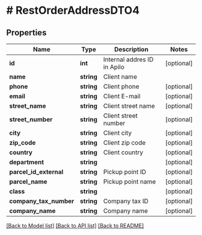 # # RestOrderAddressDTO4

## Properties

Name | Type | Description | Notes
------------ | ------------- | ------------- | -------------
**id** | **int** | Internal addres ID in Apilo | [optional]
**name** | **string** | Client name |
**phone** | **string** | Client phone | [optional]
**email** | **string** | Client E-mail | [optional]
**street_name** | **string** | Client street name | [optional]
**street_number** | **string** | Client street number | [optional]
**city** | **string** | Client city | [optional]
**zip_code** | **string** | Client zip code | [optional]
**country** | **string** | Client country | [optional]
**department** | **string** |  | [optional]
**parcel_id_external** | **string** | Pickup point ID | [optional]
**parcel_name** | **string** | Pickup point name | [optional]
**class** | **string** |  | [optional]
**company_tax_number** | **string** | Company tax ID | [optional]
**company_name** | **string** | Company name | [optional]

[[Back to Model list]](../../README.md#models) [[Back to API list]](../../README.md#endpoints) [[Back to README]](../../README.md)
